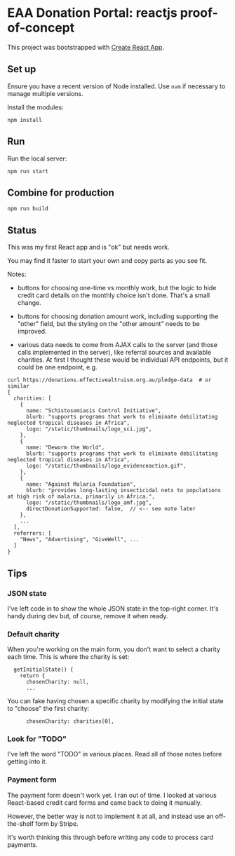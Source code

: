 # EAA Donation Portal: reactjs proof-of-concept

This project was bootstrapped with [Create React App](https://github.com/facebook/create-react-app).

## Set up

Ensure you have a recent version of Node installed. Use `nvm` if necessary to manage multiple versions.

Install the modules:

    npm install

## Run

Run the local server:

    npm run start

## Combine for production

    npm run build
    

## Status

This was my first React app and is "ok" but needs work.

You may find it faster to start your own and copy parts as you see fit.

Notes:
 
- buttons for choosing one-time vs monthly work, but the logic to hide credit card details
  on the monthly choice isn't done. That's a small change.

- buttons for choosing donation amount work, including supporting the "other" field, but
  the styling on the "other amount" needs to be improved. 

- various data needs to come from AJAX calls to the server (and those calls implemented in
  the server), like referral sources and available charities. At first I thought these would
  be individual API endpoints, but it could be one endpoint, e.g.
  
```
curl https://donations.effectivealtruism.org.au/pledge-data  # or similar
{
  charities: [
    {
      name: "Schistosomiasis Control Initiative",
      blurb: "supports programs that work to eliminate debilitating neglected tropical diseases in Africa",
      logo: "/static/thumbnails/logo_sci.jpg",
    },
    {
      name: "Deworm the World",
      blurb: "supports programs that work to eliminate debilitating neglected tropical diseases in Africa",
      logo: "/static/thumbnails/logo_evidenceaction.gif",
    },
    {
      name: "Against Malaria Foundation",
      blurb: "provides long-lasting insecticidal nets to populations at high risk of malaria, primarily in Africa.",
      logo: "/static/thumbnails/logo_amf.jpg",
      directDonationSupported: false,  // <-- see note later
    },
    ...
  ],
  referrers: [
    "News", "Advertising", "GiveWell", ...    
  ]
}
```



## Tips

### JSON state

I've left code in to show the whole JSON state in the top-right corner.
It's handy during dev but, of course, remove it when ready.


### Default charity

When you're working on the main form, you don't want to select a charity each time.
This is where the charity is set:

```
  getInitialState() {
    return {
      chosenCharity: null,
      ...
```

You can fake having chosen a specific charity by modifying the initial state to
"choose" the first charity:

```
      chosenCharity: charities[0],
```


### Look for "TODO"

I've left the word "TODO" in various places. Read all of those notes before getting into it.


### Payment form

The payment form doesn't work yet. I ran out of time. I looked at various React-based credit
card forms and came back to doing it manually.

However, the better way is not to implement it at all, and instead use an off-the-shelf form
by Stripe.

It's worth thinking this through before writing any code to process card payments.
 
